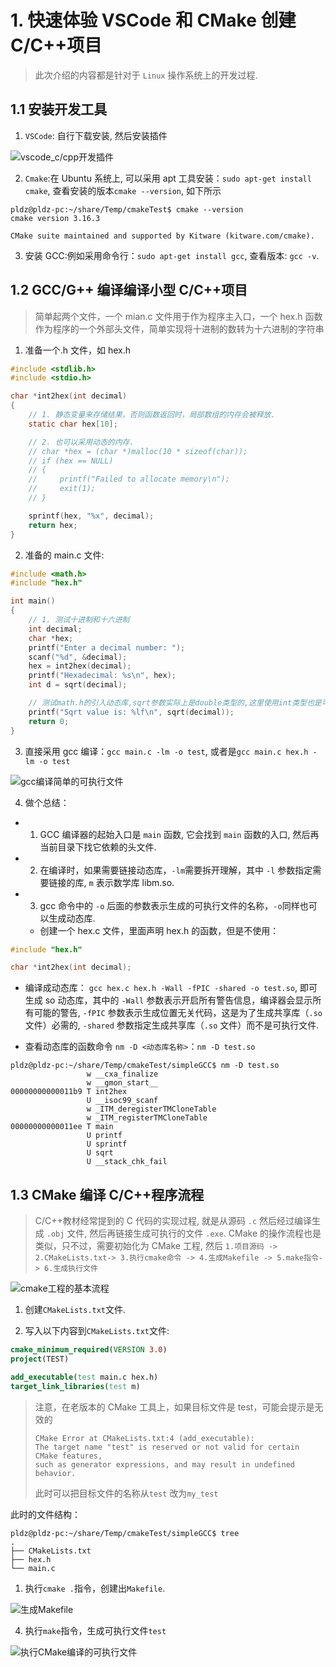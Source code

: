 # 1. 快速体验 VSCode 和 CMake 创建 C/C++项目

> 此次介绍的内容都是针对于 `Linux` 操作系统上的开发过程.

## 1.1 安装开发工具

1. `VSCode`: 自行下载安装, 然后安装插件

![vscode_c/cpp开发插件](pics/20230811132535.png)

2. `Cmake`:在 Ubuntu 系统上, 可以采用 apt 工具安装：`sudo apt-get install cmake`, 查看安装的版本`cmake --version`, 如下所示

```shell
pldz@pldz-pc:~/share/Temp/cmakeTest$ cmake --version
cmake version 3.16.3

CMake suite maintained and supported by Kitware (kitware.com/cmake).
```

3. 安装 GCC:例如采用命令行：`sudo apt-get install gcc`, 查看版本: `gcc -v`.

## 1.2 GCC/G++ 编译编译小型 C/C++项目

> 简单起两个文件，一个 mian.c 文件用于作为程序主入口，一个 hex.h 函数作为程序的一个外部头文件，简单实现将十进制的数转为十六进制的字符串

1. 准备一个.h 文件，如 hex.h

```c
#include <stdlib.h>
#include <stdio.h>

char *int2hex(int decimal)
{
    // 1. 静态变量来存储结果，否则函数返回时，局部数组的内存会被释放.
    static char hex[10];

    // 2. 也可以采用动态的内存.
    // char *hex = (char *)malloc(10 * sizeof(char));
    // if (hex == NULL)
    // {
    //     printf("Failed to allocate memory\n");
    //     exit(1);
    // }

    sprintf(hex, "%x", decimal);
    return hex;
}

```

2. 准备的 main.c 文件:

```c
#include <math.h>
#include "hex.h"

int main()
{
    // 1. 测试十进制和十六进制
    int decimal;
    char *hex;
    printf("Enter a decimal number: ");
    scanf("%d", &decimal);
    hex = int2hex(decimal);
    printf("Hexadecimal: %s\n", hex);
    int d = sqrt(decimal);

    // 测试math.h的引入动态库,sqrt参数实际上是double类型的,这里使用int类型也是可以的.
    printf("Sqrt value is: %lf\n", sqrt(decimal));
    return 0;
}

```

3. 直接采用 gcc 编译：`gcc main.c -lm -o test`, 或者是`gcc main.c hex.h -lm -o test`

![gcc编译简单的可执行文件](pics/20230811150710.png)

4. 做个总结：

- 1. GCC 编译器的起始入口是 `main` 函数, 它会找到 `main` 函数的入口, 然后再当前目录下找它依赖的头文件.

- 2. 在编译时，如果需要链接动态库，`-lm`需要拆开理解，其中 `-l` 参数指定需要链接的库, `m` 表示数学库 libm.so.

- 3. gcc 命令中的 `-o` 后面的参数表示生成的可执行文件的名称，`-o`同样也可以生成动态库.

  - 创建一个 hex.c 文件，里面声明 hex.h 的函数，但是不使用：

```c
#include "hex.h"

char *int2hex(int decimal);
```

- 编译成动态库： `gcc hex.c hex.h -Wall -fPIC -shared -o test.so`, 即可生成 so 动态库，其中的 `-Wall` 参数表示开启所有警告信息，编译器会显示所有可能的警告, `-fPIC` 参数表示生成位置无关代码，这是为了生成共享库（`.so`文件）必需的, `-shared` 参数指定生成共享库（`.so` 文件）而不是可执行文件.

- 查看动态库的函数命令 `nm -D <动态库名称>`：`nm -D test.so`

```shell
pldz@pldz-pc:~/share/Temp/cmakeTest/simpleGCC$ nm -D test.so
                 w __cxa_finalize
                 w __gmon_start__
00000000000011b9 T int2hex
                 U __isoc99_scanf
                 w _ITM_deregisterTMCloneTable
                 w _ITM_registerTMCloneTable
00000000000011ee T main
                 U printf
                 U sprintf
                 U sqrt
                 U __stack_chk_fail
```

## 1.3 CMake 编译 C/C++程序流程

> C/C++教材经常提到的 C 代码的实现过程, 就是从源码 `.c` 然后经过编译生成 `.obj` 文件, 然后再链接生成可执行的文件 `.exe`.
> CMake 的操作流程也是类似，只不过，需要初始化为 CMake 工程, 然后 `1.项目源码 -> 2.CMakeLists.txt-> 3.执行cmake命令 -> 4.生成Makefile -> 5.make指令-> 6.生成执行文件`

![cmake工程的基本流程](pics/20230811175312.png)

1. 创建`CMakeLists.txt`文件.

2. 写入以下内容到`CMakeLists.txt`文件:

```cmake
cmake_minimum_required(VERSION 3.0)
project(TEST)

add_executable(test main.c hex.h)
target_link_libraries(test m)

```

> 注意，在老版本的 CMake 工具上，如果目标文件是 test，可能会提示是无效的
>
> ```shell
> CMake Error at CMakeLists.txt:4 (add_executable):
> The target name "test" is reserved or not valid for certain CMake features,
> such as generator expressions, and may result in undefined behavior.
> ```
>
> 此时可以把目标文件的名称从`test` 改为`my_test`

此时的文件结构：

```shell
pldz@pldz-pc:~/share/Temp/cmakeTest/simpleGCC$ tree
.
├── CMakeLists.txt
├── hex.h
└── main.c
```

1. 执行`cmake .`指令，创建出`Makefile`.

![生成Makefile](pics/20230811152959.png)

4. 执行`make`指令，生成可执行文件`test`

![执行CMake编译的可执行文件](pics/20230811153834.png)
